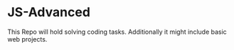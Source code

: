 # JS-Advanced


This Repo will hold solving coding tasks. Additionally it might include basic web projects.
